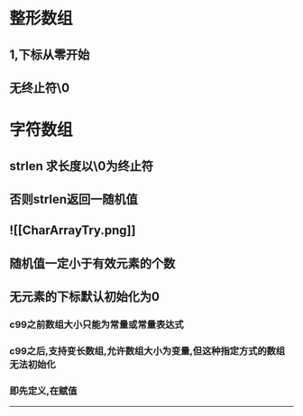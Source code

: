 # 整形数组
## 1,下标从零开始
## 无终止符\0
# 字符数组
## strlen 求长度以\0为终止符
## 否则strlen返回一随机值
## ![[CharArrayTry.png]]
## 随机值一定小于有效元素的个数
## 无元素的下标默认初始化为0
### c99之前数组大小只能为常量或常量表达式
### c99之后,支持变长数组,允许数组大小为变量,但这种指定方式的数组无法初始化
### 即先定义,在赋值

---

